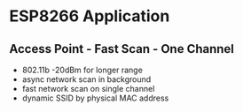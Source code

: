 # ESP8266 Application

## Access Point - Fast Scan - One Channel

- 802.11b -20dBm for longer range
- async network scan in background
- fast network scan on single channel
- dynamic SSID by physical MAC address


